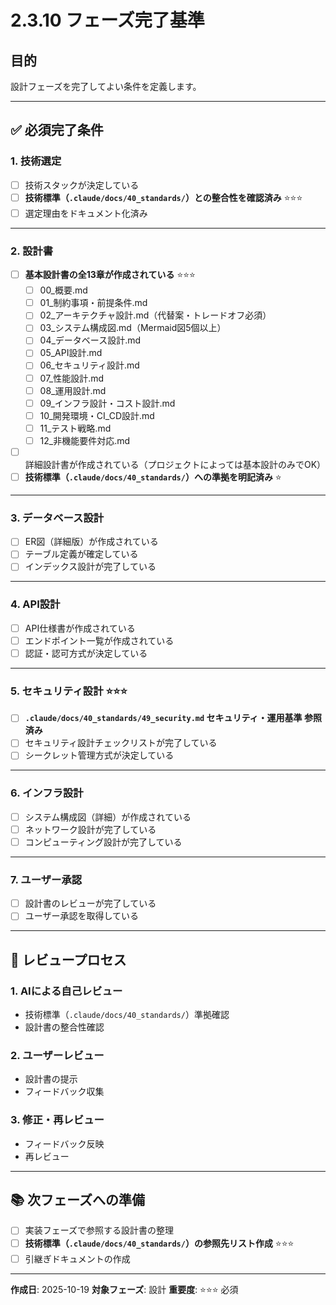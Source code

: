 # 2.3.10 フェーズ完了基準

## 目的

設計フェーズを完了してよい条件を定義します。

---

## ✅ 必須完了条件

### 1. 技術選定

- [ ] 技術スタックが決定している
- [ ] **技術標準（`.claude/docs/40_standards/`）との整合性を確認済み** ⭐⭐⭐
- [ ] 選定理由をドキュメント化済み

---

### 2. 設計書

- [ ] **基本設計書の全13章が作成されている** ⭐⭐⭐
  - [ ] 00_概要.md
  - [ ] 01_制約事項・前提条件.md
  - [ ] 02_アーキテクチャ設計.md（代替案・トレードオフ必須）
  - [ ] 03_システム構成図.md（Mermaid図5個以上）
  - [ ] 04_データベース設計.md
  - [ ] 05_API設計.md
  - [ ] 06_セキュリティ設計.md
  - [ ] 07_性能設計.md
  - [ ] 08_運用設計.md
  - [ ] 09_インフラ設計・コスト設計.md
  - [ ] 10_開発環境・CI_CD設計.md
  - [ ] 11_テスト戦略.md
  - [ ] 12_非機能要件対応.md
- [ ] 詳細設計書が作成されている（プロジェクトによっては基本設計のみでOK）
- [ ] **技術標準（`.claude/docs/40_standards/`）への準拠を明記済み** ⭐

---

### 3. データベース設計

- [ ] ER図（詳細版）が作成されている
- [ ] テーブル定義が確定している
- [ ] インデックス設計が完了している

---

### 4. API設計

- [ ] API仕様書が作成されている
- [ ] エンドポイント一覧が作成されている
- [ ] 認証・認可方式が決定している

---

### 5. セキュリティ設計 ⭐⭐⭐

- [ ] **`.claude/docs/40_standards/49_security.md` セキュリティ・運用基準 参照済み**
- [ ] セキュリティ設計チェックリストが完了している
- [ ] シークレット管理方式が決定している

---

### 6. インフラ設計

- [ ] システム構成図（詳細）が作成されている
- [ ] ネットワーク設計が完了している
- [ ] コンピューティング設計が完了している

---

### 7. ユーザー承認

- [ ] 設計書のレビューが完了している
- [ ] ユーザー承認を取得している

---

## 🔄 レビュープロセス

### 1. AIによる自己レビュー
- 技術標準（`.claude/docs/40_standards/`）準拠確認
- 設計書の整合性確認

### 2. ユーザーレビュー
- 設計書の提示
- フィードバック収集

### 3. 修正・再レビュー
- フィードバック反映
- 再レビュー

---

## 📚 次フェーズへの準備

- [ ] 実装フェーズで参照する設計書の整理
- [ ] **技術標準（`.claude/docs/40_standards/`）の参照先リスト作成** ⭐⭐⭐
- [ ] 引継ぎドキュメントの作成

---

**作成日**: 2025-10-19
**対象フェーズ**: 設計
**重要度**: ⭐⭐⭐ 必須
